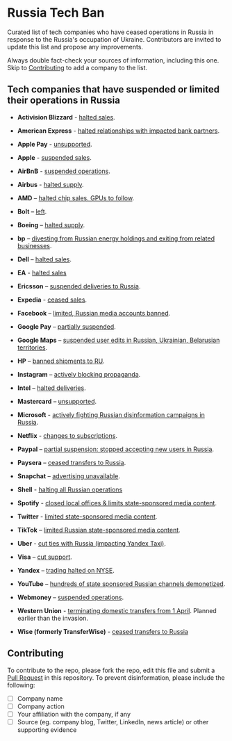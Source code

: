 # Russia Tech Ban

Curated list of tech companies who have ceased operations in Russia in response to the Russia's occupation of Ukraine. Contributors are invited to update this list and propose any improvements.

Always double fact-check your sources of information, including this one. Skip to [Contributing](#contributing) to add a company to the list.

## Tech companies that have suspended or limited their operations in Russia

- **Activision Blizzard** - [halted sales](https://www.theverge.com/2022/3/5/22963195/activision-blizzard-halts-new-game-sales-russia-ukraine-invasion).

- **American Express** - [halted relationships with impacted bank partners](https://about.americanexpress.com/all-news/news-details/2022/American-Express-Response-to-the-Ukraine-Crisis/).

- **Apple Pay** - [unsupported](https://www.imore.com/apple-confirms-apple-pay-no-longer-supported-russian-bank).

- **Apple** - [suspended sales](https://www.cnet.com/news/apple-stops-selling-products-in-russia-limits-app-store-apple-pay-and-maps/).

- **AirBnB** - [suspended operations](https://www.cnbc.com/2022/03/04/airbnb-is-suspending-all-operations-in-russia-and-belarus-.html).

- **Airbus** - [halted supply](https://www.theguardian.com/business/2022/mar/02/airbus-and-boeing-to-halt-supply-of-aircraft-parts-to-russian-airlines).

- **AMD** – [halted chip sales. GPUs to follow](https://appleinsider.com/articles/22/02/28/tsmc-intel-amd-halt-shipments-to-russia-as-part-of-us-sanctions).

- **Bolt** – [left](https://www.politico.eu/article/uber-bolt-cut-ties-with-russian-companies/).

- **Boeing** – [halted supply](https://www.theguardian.com/business/2022/mar/02/airbus-and-boeing-to-halt-supply-of-aircraft-parts-to-russian-airlines).

- **bp** – [divesting from Russian energy holdings and exiting from related businesses](https://www.bp.com/en/global/corporate/news-and-insights/press-releases/bp-to-exit-rosneft-shareholding.html).

- **Dell** – [halted sales](https://www.forbes.com/sites/marisadellatto/2022/03/02/google-dell-ford-and-apple-heres-the-growing-list-of-companies-cutting-ties-with-russia-over-invasion/?sh=5ad8414c53d1).

- **EA** - [halted sales](https://www.theverge.com/2022/3/4/22961673/ea-halting-sales-games-content-currency-russia-belarus) 

- **Ericsson** – [suspended deliveries to Russia](https://www.reuters.com/article/ukraine-crisis-ericsson/ericsson-suspends-deliveries-to-russia-internal-memo-idUSZ8N2TF003).

- **Expedia** - [ceased sales](https://skift.com/2022/03/02/expedia-an-online-travel-standout-ceasing-to-offer-russia-travel/).

- **Facebook** – [limited, Russian media accounts banned](https://www.forbes.com/sites/marisadellatto/2022/03/02/google-dell-ford-and-apple-heres-the-growing-list-of-companies-cutting-ties-with-russia-over-invasion/?sh=5ad8414c53d1).

- **Google Pay** – [partially suspended](https://thelogicalindian.com/trending/russia-sanctions-expelled-fifa-apple-google-pay-34199).

- **Google Maps** – [suspended user edits in Russian, Ukrainian, Belarusian territories](https://www.engadget.com/google-pauses-user-submissions-maps-ukraine-102006564.html).

- **HP** – [banned shipments to RU](https://www.crn.com/news/hp-hits-russia-with-u-s-backed-shipment-ban).

- **Instagram** – [actively blocking propaganda](https://www.theguardian.com/technology/2022/feb/28/facebook-takes-down-disinformation-network-targeting-ukraine-meta-instagram).

- **Intel** – [halted deliveries](https://appleinsider.com/articles/22/02/28/tsmc-intel-amd-halt-shipments-to-russia-as-part-of-us-sanctions).

- **Mastercard** – [unsupported](https://www.forbes.com/sites/roberthart/2022/03/01/visa-mastercard-suspend-services-to-russian-banks-hit-by-sanctions/?sh=67aa193777d5).

- **Microsoft** - [actively fighting Russian disinformation campaigns in Russia](https://blogs.microsoft.com/on-the-issues/2022/02/28/ukraine-russia-digital-war-cyberattacks/).

- **Netflix** - [changes to subscriptions](https://www.forbes.com/sites/marisadellatto/2022/03/02/google-dell-ford-and-apple-heres-the-growing-list-of-companies-cutting-ties-with-russia-over-invasion/?sh=5ad8414c53d1).

- **Paypal** – [partial suspension: stopped accepting new users in Russia](https://www.reuters.com/technology/paypal-stops-accepting-new-users-russia-2022-03-02/).

- **Paysera** – [ceased transfers to Russia](https://www.electronicpaymentsinternational.com/news/paysera-wise-russia-ukraine/).

- **Snapchat** – [advertising unavailable](https://www.forbes.com/sites/marisadellatto/2022/03/02/google-dell-ford-and-apple-heres-the-growing-list-of-companies-cutting-ties-with-russia-over-invasion/?sh=5ad8414c53d1).

- **Shell** - [halting all Russian operations](https://www.reuters.com/business/energy/shell-exit-russia-operations-after-ukraine-invasion-2022-02-28/)

- **Spotify** - [closed local offices & limits state-sponsored media content](https://www.reuters.com/technology/spotify-closes-its-office-russia-response-attack-ukraine-2022-03-02/).

- **Twitter** - [limited state-sponsored media content](https://www.forbes.com/sites/marisadellatto/2022/03/02/google-dell-ford-and-apple-heres-the-growing-list-of-companies-cutting-ties-with-russia-over-invasion/?sh=5ad8414c53d1).

- **TikTok** – [limited Russian state-sponsored media content](https://www.washingtonpost.com/technology/2022/02/28/facebook-ukraine-russian-disinformation/).

- **Uber** - [cut ties with Russia (impacting Yandex Taxi)](https://www.nytimes.com/2022/02/28/business/russia-uber-yandex-taxi.html).

- **Visa** – [cut support](https://www.forbes.com/sites/roberthart/2022/03/01/visa-mastercard-suspend-services-to-russian-banks-hit-by-sanctions/?sh=67aa193777d5).

- **Yandex** – [trading halted on NYSE](https://www.datacenterdynamics.com/en/news/nyse-and-nasdaq-halt-trading-of-russian-firms-including-yandex-and-mts/).

- **YouTube** – [hundreds of state sponsored Russian channels demonetized](https://www.forbes.com/sites/marisadellatto/2022/03/02/google-dell-ford-and-apple-heres-the-growing-list-of-companies-cutting-ties-with-russia-over-invasion/?sh=5ad8414c53d1).

- **Webmoney** – [suspended operations](https://tass.com/economy/1401755).

- **Western Union** - [terminating domestic transfers from 1 April](https://www.reuters.com/article/russia-westernunion-idUSKBN2KC1EX). Planned earlier than the invasion.

- **Wise (formerly TransferWise)** - [ceased transfers to Russia](https://www.electronicpaymentsinternational.com/news/paysera-wise-russia-ukraine/)


## Contributing

To contribute to the repo, please fork the repo, edit this file and submit a [Pull Request](https://github.com/elenalape/russia-tech-ban/pulls) in this repository. To prevent disinformation, please include the following:

- [ ] Company name
- [ ] Company action
- [ ] Your affiliation with the company, if any
- [ ] Source (eg. company blog, Twitter, LinkedIn, news article) or other supporting evidence
